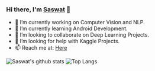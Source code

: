 ### Hi there, I'm [Saswat](https://twitter.com/saswat_sarangi) 👋




- 🔭 I’m currently working on Computer Vision and NLP.
- 🌱 I’m currently learning Android Development.
- 👯 I’m looking to collaborate on Deep Learning Projects.
- 🤔 I’m looking for help with Kaggle Projects.
- 📫 Reach me at: [Here](https://www.linkedin.com/in/saswat-sarangi/)


![Saswat's github stats](https://github-readme-stats.vercel.app/api?username=SAZZZO99&theme=chartreuse-dark&show_icons=true&hide=issues,contribs)
![Top Langs](https://github-readme-stats.vercel.app/api/top-langs/?username=SAZZZO99&layout=compact&theme=dark&show_icons=true)

